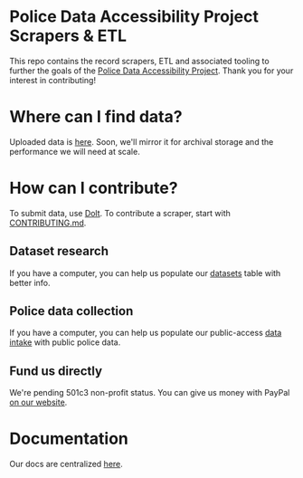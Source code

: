 # Police Data Accessibility Project Scrapers & ETL
This repo contains the record scrapers, ETL and associated tooling to further the goals of the [Police Data Accessibility Project](https://pdap.io). Thank you for your interest in contributing!

# Where can I find data?
Uploaded data is [here](https://www.dolthub.com/repositories/pdap/data-intake). Soon, we'll mirror it for archival storage and the performance we will need at scale.

# How can I contribute?
To submit data, use [Dolt](https://docs.pdap.io/data-storage/dolthub). 
To contribute a scraper, start with [CONTRIBUTING.md](https://github.com/Police-Data-Accessibility-Project/Scrapers/blob/master/CONTRIBUTING.md).

## Dataset research
If you have a computer, you can help us populate our [datasets](https://www.dolthub.com/repositories/pdap/datasets) table with better info.

## Police data collection
If you have a computer, you can help us populate our public-access [data intake](https://www.dolthub.com/repositories/pdap/data-intake) with public police data.

## Fund us directly
We're pending 501c3 non-profit status. You can give us money with PayPal [on our website](http://pdap.io/).

# Documentation
Our docs are centralized [here](https://pdap.gitbook.io/).
